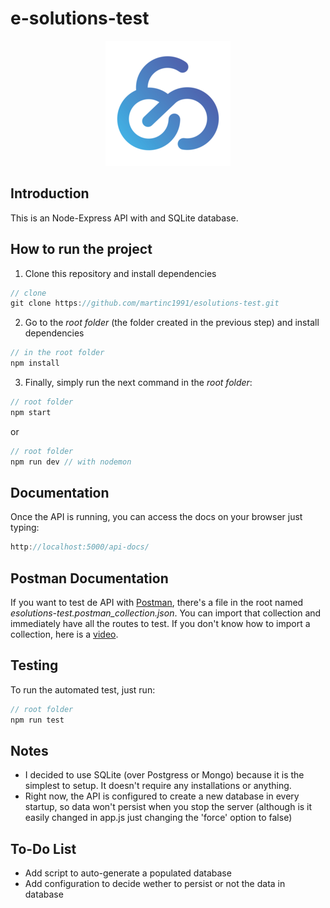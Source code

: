 # e-solutions-test

<p align='center'>
    <img width="200" src="/assets/logo.png">
</p>

## Introduction

This is an Node-Express API with and SQLite database.

## How to run the project

1. Clone this repository and install dependencies

```js
// clone
git clone https://github.com/martinc1991/esolutions-test.git
```

2. Go to the _root folder_ (the folder created in the previous step) and install dependencies

```js
// in the root folder
npm install
```

3. Finally, simply run the next command in the _root folder_:

```js
// root folder
npm start
```

or

```js
// root folder
npm run dev // with nodemon
```

## Documentation

Once the API is running, you can access the docs on your browser just typing:

```js
http://localhost:5000/api-docs/
```

## Postman Documentation

If you want to test de API with [Postman](https://www.postman.com/), there's a file in the root named _esolutions-test.postman_collection.json_. You can import that collection and immediately have all the routes to test. If you don't know how to import a collection, here is a [video](https://youtu.be/FzPBDU7cB74?t=86).

## Testing

To run the automated test, just run:

```js
// root folder
npm run test
```

## Notes

- I decided to use SQLite (over Postgress or Mongo) because it is the simplest to setup. It doesn't require any installations or anything.
- Right now, the API is configured to create a new database in every startup, so data won't persist when you stop the server (although is it easily changed in app.js just changing the 'force' option to false)

## To-Do List

- Add script to auto-generate a populated database
- Add configuration to decide wether to persist or not the data in database
